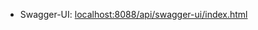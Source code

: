 - Swagger-UI: [localhost:8088/api/swagger-ui/index.html](http://localhost:8088/api/swagger-ui/index.html)